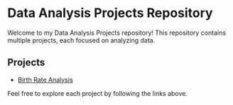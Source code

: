 # Data Analysis Projects Repository
Welcome to my Data Analysis Projects repository! This repository contains multiple projects, each focused on analyzing data.

## Projects

- [Birth Rate Analysis]()

Feel free to explore each project by following the links above.
